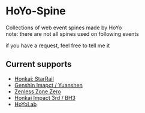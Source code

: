 # HoYo-Spine
Collections of web event spines made by HoYo  
note: there are not all spines used on following events  
   
if you have a request, feel free to tell me it  

## Current supports
- [Honkai: StarRail](SR)
- [Genshin Imapct / Yuanshen](GI)
- [Zenless Zone Zero](ZZZ)
- [Honkai Impact 3rd / BH3](HI3)
- [HoYoLab](HoYoLab)